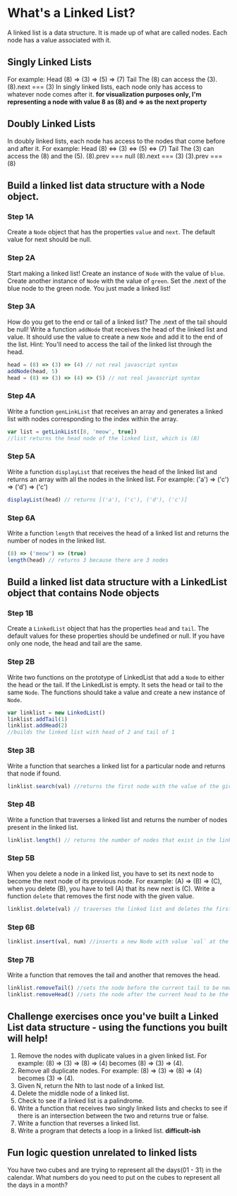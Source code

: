 # What's a Linked List?
A linked list is a data structure. It is made up of what are called nodes. Each node has a value associated with it.

## Singly Linked Lists
For example: Head (8) => (3) => (5) => (7) Tail
The (8) can access the (3).
(8).next === (3)
In singly linked lists, each node only has access to whatever node comes after it. **for visualization purposes only, I'm representing a node with value 8 as (8) and => as the next property**

## Doubly Linked Lists
In doubly linked lists, each node has access to the nodes that come before and after it. For example: Head (8) <=> (3) <=> (5) <=> (7) Tail
The (3) can access the (8) and the (5).
(8).prev === null
(8).next === (3)
(3).prev === (8)

## Build a linked list data structure with a Node object.
### Step 1A
Create a `Node` object that has the properties `value` and `next`. The default value for next should be null.

### Step 2A
Start making a linked list! Create an instance of  `Node` with the value of `blue`. Create another instance of `Node` with the value of `green`. Set the .next of the blue node to the green node. You just made a linked list!

### Step 3A
How do you get to the end or tail of a linked list? The .next of the tail should be null! Write a function `addNode` that receives the head of the linked list and value. It should use the value to create a new `Node` and add it to the end of the list. Hint: You'll need to access the tail of the linked list through the head.
```javascript
head = (8) => (3) => (4) // not real javascript syntax
addNode(head, 5)
head = (8) => (3) => (4) => (5) // not real javascript syntax
```

### Step 4A
Write a function `genLinkList` that receives an array and generates a linked list with nodes corresponding to the index within the array.
```javascript
var list = getLinkList([8, 'meow', true])
//list returns the head node of the linked list, which is (8)
```

### Step 5A
Write a function `displayList` that receives the head of the linked list and returns an array with all the nodes in the linked list.
For example: ('a') => ('c') => ('d') => ('c')
```javascript
displayList(head) // returns [('a'), ('c'), ('d'), ('c')]
```

### Step 6A
Write a function `length` that receives the head of a linked list and returns the number of nodes in the linked list.
```javascript
(8) => ('meow') => (true)  
length(head) // returns 3 because there are 3 nodes
```

## Build a linked list data structure with a LinkedList object that contains Node objects
### Step 1B
Create a `LinkedList` object that has the properties `head` and `tail`. The default values for these properties should be undefined or null. If you have only one node, the head and tail are the same.

### Step 2B
Write two functions on the prototype of LinkedList that add a `Node` to either the head or the tail. If the LinkedList is empty. It sets the head or tail to the same `Node`. The functions should take a value and create a new instance of `Node`.  
```javascript
var linklist = new LinkedList()
linklist.addTail(1)
linklist.addHead(2)
//builds the linked list with head of 2 and tail of 1
```

### Step 3B
Write a function that searches a linked list for a particular node and returns that node if found.
```javascript
linklist.search(val) //returns the first node with the value of the given argument `val` if it exists
```

### Step 4B
Write a function that traverses a linked list and returns the number of nodes present in the linked list.
```javascript
linklist.length() // returns the number of nodes that exist in the linked list
```

### Step 5B
When you delete a node in a linked list, you have to set its next node to become the next node of its previous node. For example: (A) => (B) => (C), when you delete (B), you have to tell (A) that its new next is (C). Write a function `delete` that removes the first node with the given value.
```javascript
linklist.delete(val) // traverses the linked list and deletes the first node with the value of `val`
```

### Step 6B
```javascript
linklist.insert(val, num) //inserts a new Node with value `val` at the position `num` of the linked list
```

### Step 7B
Write a function that removes the tail and another that removes the head.
```javascript
linklist.removeTail() //sets the node before the current tail to be new tail
linklist.removeHead() //sets the node after the current head to be the new head
```

## Challenge exercises once you've built a Linked List data structure - using the functions you built will help!
1) Remove the nodes with duplicate values in a given linked list. For example: (8) => (3) => (8) => (4)  becomes (8) => (3) => (4).
2) Remove all duplicate nodes. For example: (8) => (3) => (8) => (4)  becomes (3) => (4).
3) Given N, return the Nth to last node of a linked list.
4) Delete the middle node of a linked list.
5) Check to see if a linked list is a palindrome.
6) Write a function that receives two singly linked lists and checks to see if there is an intersection between the two and returns true or false.
7) Write a function that reverses a linked list.
8) Write a program that detects a loop in a linked list. **difficult-ish**

## Fun logic question unrelated to linked lists
You have two cubes and are trying to represent all the days(01 - 31) in the calendar. What numbers do you need to put on the cubes to represent all the days in a month? 
